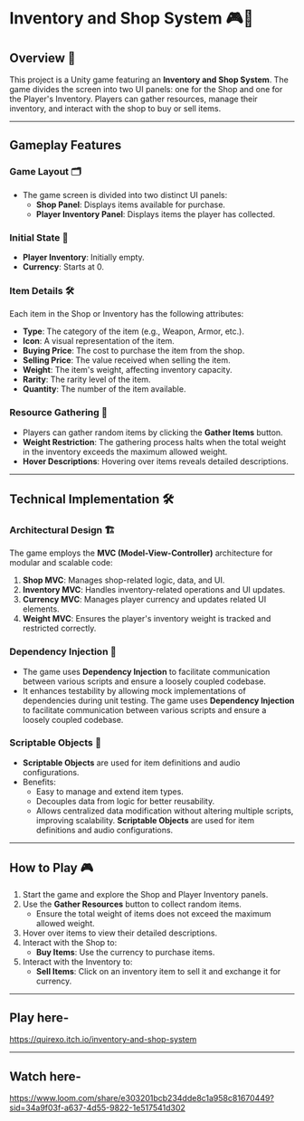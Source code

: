 # Inventory and Shop System 🎮🛒

## Overview 🌟
This project is a Unity game featuring an **Inventory and Shop System**. The game divides the screen into two UI panels: one for the Shop and one for the Player's Inventory. Players can gather resources, manage their inventory, and interact with the shop to buy or sell items.

---

## Gameplay Features

### Game Layout 🗂️
- The game screen is divided into two distinct UI panels:
  - **Shop Panel**: Displays items available for purchase.
  - **Player Inventory Panel**: Displays items the player has collected.

### Initial State 🚀
- **Player Inventory**: Initially empty.
- **Currency**: Starts at 0.

### Item Details 🛠️
Each item in the Shop or Inventory has the following attributes:
- **Type**: The category of the item (e.g., Weapon, Armor, etc.).
- **Icon**: A visual representation of the item.
- **Buying Price**: The cost to purchase the item from the shop.
- **Selling Price**: The value received when selling the item.
- **Weight**: The item's weight, affecting inventory capacity.
- **Rarity**: The rarity level of the item.
- **Quantity**: The number of the item available.

### Resource Gathering 🌱
- Players can gather random items by clicking the **Gather Items** button.
- **Weight Restriction**: The gathering process halts when the total weight in the inventory exceeds the maximum allowed weight.
- **Hover Descriptions**: Hovering over items reveals detailed descriptions.

---

## Technical Implementation 🛠️

### Architectural Design 🏗️
The game employs the **MVC (Model-View-Controller)** architecture for modular and scalable code:
1. **Shop MVC**: Manages shop-related logic, data, and UI.
2. **Inventory MVC**: Handles inventory-related operations and UI updates.
3. **Currency MVC**: Manages player currency and updates related UI elements.
4. **Weight MVC**: Ensures the player's inventory weight is tracked and restricted correctly.

### Dependency Injection 🔌
- The game uses **Dependency Injection** to facilitate communication between various scripts and ensure a loosely coupled codebase.
- It enhances testability by allowing mock implementations of dependencies during unit testing. The game uses **Dependency Injection** to facilitate communication between various scripts and ensure a loosely coupled codebase.

### Scriptable Objects 📜
- **Scriptable Objects** are used for item definitions and audio configurations.
- Benefits:
  - Easy to manage and extend item types.
  - Decouples data from logic for better reusability.
  - Allows centralized data modification without altering multiple scripts, improving scalability. **Scriptable Objects** are used for item definitions and audio configurations.

---

## How to Play 🎮
1. Start the game and explore the Shop and Player Inventory panels.
2. Use the **Gather Resources** button to collect random items.
   - Ensure the total weight of items does not exceed the maximum allowed weight.
3. Hover over items to view their detailed descriptions.
4. Interact with the Shop to:
   - **Buy Items**: Use the currency to purchase items.
5. Interact with the Inventory to:
   - **Sell Items**: Click on an inventory item to sell it and exchange it for currency.

---

## Play here-
https://quirexo.itch.io/inventory-and-shop-system

---

## Watch here-
https://www.loom.com/share/e303201bcb234dde8c1a958c81670449?sid=34a9f03f-a637-4d55-9822-1e517541d302
